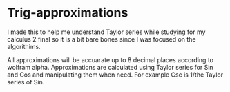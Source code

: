 # Trig-approximations
I made this to help me understand Taylor series while studying for my calculus 2 final so it is a bit bare bones since I was focused on the algorithims.

All approximations will be accuarate up to 8 decimal places according to wolfram alpha. Approximations are calculated using Taylor series for Sin and Cos and manipulating them when need. For example Csc is 1/the Taylor series of Sin. 
